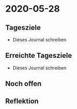 # 2020-05-28
## Tagesziele
* Dieses Journal schreiben
## Erreichte Tagesziele
* Dieses Journal schreiben
## Noch offen
## Reflektion